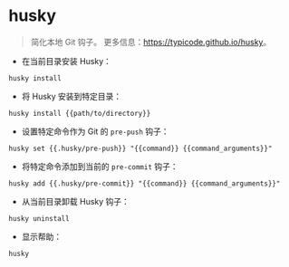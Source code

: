 # husky

> 简化本地 Git 钩子。
> 更多信息：<https://typicode.github.io/husky>。

- 在当前目录安装 Husky：

`husky install`

- 将 Husky 安装到特定目录：

`husky install {{path/to/directory}}`

- 设置特定命令作为 Git 的 `pre-push` 钩子：

`husky set {{.husky/pre-push}} "{{command}} {{command_arguments}}"`

- 将特定命令添加到当前的 `pre-commit` 钩子：

`husky add {{.husky/pre-commit}} "{{command}} {{command_arguments}}"`

- 从当前目录卸载 Husky 钩子：

`husky uninstall`

- 显示帮助：

`husky`